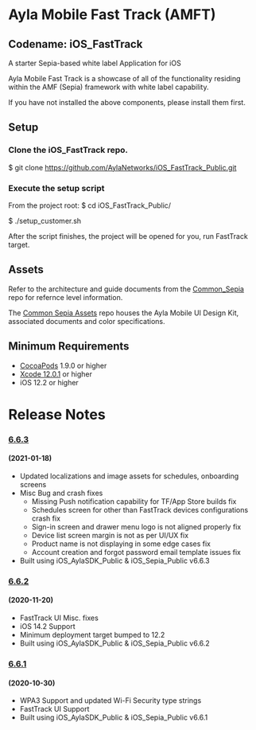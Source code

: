 # Ayla Mobile Fast Track (AMFT)
## Codename: iOS_FastTrack 
A starter Sepia-based white label Application for iOS

Ayla Mobile Fast Track is a showcase of all of the functionality residing within the AMF (Sepia) framework with white label capability.

If you have not installed the above components, please install them first.

## Setup
### Clone the iOS_FastTrack repo.

$ git clone https://github.com/AylaNetworks/iOS_FastTrack_Public.git

### Execute the setup script

From the project root:
$ cd iOS_FastTrack_Public/


$ ./setup_customer.sh

After the script finishes, the project will be opened for you, run FastTrack target.

## Assets

Refer to the architecture and guide documents from the [Common_Sepia](https://github.com/AylaNetworks/common_sepia_Public) repo for refernce level information.

The [Common Sepia Assets](https://github.com/AylaNetworks/common_sepia_assets_Public/) repo houses the Ayla Mobile UI Design Kit, associated documents and color specifications.


## Minimum Requirements

- [CocoaPods](http://cocoapods.org) 1.9.0 or higher
- [Xcode 12.0.1](https://developer.apple.com/xcode/downloads/) or higher
- iOS 12.2 or higher

# Release Notes 

### [6.6.3](https://github.com/AylaNetworks/iOS_FastTrack_Public/releases/tag/v6.6.3)
#### (2021-01-18)
- Updated localizations and image assets for schedules, onboarding screens
- Misc Bug and crash fixes
  - Missing Push notification capability for TF/App Store builds fix
  - Schedules screen for other than FastTrack devices configurations crash fix
  - Sign-in screen and drawer menu logo is not aligned properly fix
  - Device list screen margin is not as per UI/UX fix
  - Product name is not displaying in some edge cases fix
  - Account creation and forgot password email template issues fix
- Built using iOS_AylaSDK_Public  & iOS_Sepia_Public v6.6.3

### [6.6.2](https://github.com/AylaNetworks/iOS_FastTrack_Public/releases/tag/v6.6.2)
#### (2020-11-20)
- FastTrack UI Misc. fixes
- iOS 14.2 Support
- Minimum deployment target bumped to 12.2
- Built using iOS_AylaSDK_Public & iOS_Sepia_Public v6.6.2

### [6.6.1](https://github.com/AylaNetworks/iOS_FastTrack_Public/releases/tag/v6.6.1)
#### (2020-10-30)
- WPA3 Support and updated Wi-Fi Security type strings
- FastTrack UI Support
- Built using iOS_AylaSDK_Public  & iOS_Sepia_Public v6.6.1
